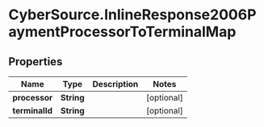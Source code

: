 # CyberSource.InlineResponse2006PaymentProcessorToTerminalMap

## Properties
Name | Type | Description | Notes
------------ | ------------- | ------------- | -------------
**processor** | **String** |  | [optional] 
**terminalId** | **String** |  | [optional] 


